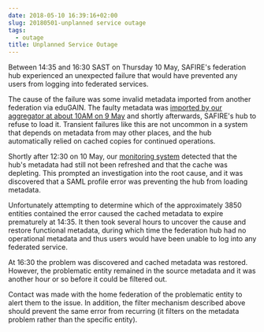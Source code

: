 ```yaml
---
date: 2018-05-10 16:39:16+02:00
slug: 20180501-unplanned service outage
tags:
  - outage
title: Unplanned Service Outage
---
```

Between 14:35 and 16:30 SAST on Thursday 10 May, SAFIRE's federation hub
experienced an unexpected failure that would have prevented any users
from logging into federated services. <!--more-->

The cause of the failure was some invalid metadata imported from
another federation via eduGAIN. The faulty metadata was [imported by our
aggregator at about 10AM on 9 May](/safire/policy/maps/)
and shortly afterwards, SAFIRE's hub to refuse to load it. Transient
failures like this are not uncommon in a system that depends on metadata
from may other places, and the hub automatically relied on cached copies
for continued operations.

Shortly after 12:30 on 10 May, our [monitoring
system](https://monitor.safire.ac.za/) detected that the hub's metadata
had still not been refreshed and that the cache was depleting. This
prompted an investigation into the root cause, and it was discovered
that a SAML profile error was preventing the hub from loading metadata.

Unfortunately attempting to determine which of the approximately 3850
entities contained the error caused the cached metadata to expire
prematurely at 14:35. It then took several hours to uncover the cause
and restore functional metadata, during which time the federation hub
had no operational metadata and thus users would have been unable to
log into any federated service.

At 16:30 the problem was discovered and cached metadata was restored.
However, the problematic entity remained in the source metadata and
it was another hour or so before it could be filtered out.

Contact was made with the home federation of the problematic entity to
alert them to the issue. In addition, the filter mechanism described
above should prevent the same error from recurring (it filters on the
metadata problem rather than the specific entity).

